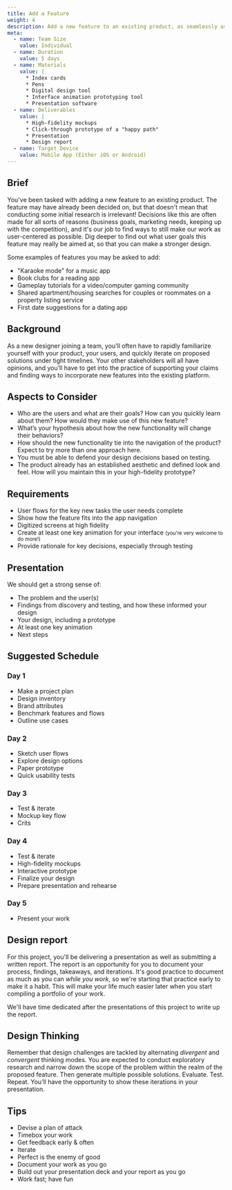 ```yaml
---
title: Add a Feature
weight: 4
description: Add a new feature to an existing product, as seamlessly as possible.
meta:
  - name: Team Size
    value: Individual
  - name: Duration
    value: 5 days
  - name: Materials
    value: |
      * Index cards
      * Pens
      * Digital design tool
      * Interface animation prototyping tool
      * Presentation software
  - name: Deliverables
    value: |
      * High-fidelity mockups
      * Click-through prototype of a "happy path"
      * Presentation
      * Design report
  - name: Target Device
    value: Mobile App (Either iOS or Android)
---
```


## Brief

You've been tasked with adding a new feature to an existing product. The feature may have already been decided on, but that doesn't mean that conducting some initial research is irrelevant! Decisions like this are often made for all sorts of reasons (business goals, marketing needs, keeping up with the competition), and it's our job to find ways to still make our work as user-centered as possible. Dig deeper to find out what user goals this feature may really be aimed at, so that you can make a stronger design.

<aside>

  Some examples of features you may be asked to add:

  * "Karaoke mode" for a music app
  * Book clubs for a reading app
  * Gameplay tutorials for a video/computer gaming community
  * Shared apartment/housing searches for couples or roommates on a property listing service
  * First date suggestions for a dating app
</aside>


## Background

As a new designer joining a team, you’ll often have to rapidly familiarize yourself with your product, your users, and quickly iterate on proposed solutions under tight timelines. Your other stakeholders will all have opinions, and you’ll have to get into the practice of supporting your claims and finding ways to incorporate new features into the existing platform.


## Aspects to Consider

* Who are the users and what are their goals? How can you quickly learn about them? How would they make use of this new feature?
* What’s your hypothesis about how the new functionality will change their behaviors?
* How should the new functionality tie into the navigation of the product? Expect to try more than one approach here.
* You must be able to defend your design decisions based on testing.
* The product already has an established aesthetic and defined look and feel. How will you maintain this in your high-fidelity prototype?


## Requirements

* User flows for the key new tasks the user needs complete
* Show how the feature fits into the app navigation
* Digitized screens at high fidelity
* Create at least one key animation for your interface <small>(you're very welcome to do more!)</small>
* Provide rationale for key decisions, especially through testing


## Presentation

We should get a strong sense of:

* The problem and the user(s)
* Findings from discovery and testing, and how these informed your design
* Your design, including a prototype
* At least one key animation
* Next steps


## Suggested Schedule

<div class="schedule row full-bleed">
  <div>

  ### Day 1

  * Make a project plan
  * Design inventory
  * Brand attributes
  * Benchmark features and flows
  * Outline use cases
  </div>
  <div>

  ### Day 2

  * Sketch user flows
  * Explore design options
  * Paper prototype
  * Quick usability tests
  </div>
  <div>

  ### Day 3

  * Test & iterate
  * Mockup key flow
  * Crits
  </div>
  <div>

  ### Day 4

  * Test & iterate
  * High-fidelity mockups
  * Interactive prototype
  * Finalize your design
  * Prepare presentation and rehearse
  </div>
  <div>

  ### Day 5

  * Present your work
  </div>
</div>


## Design report

For this project, you'll be delivering a presentation as well as submitting a written report. The report is an opportunity for you to document your process, findings, takeaways, and iterations. It's good practice to document as much as you can *while you work*, so we're starting that practice early to make it a habit. This will make your life much easier later when you start compiling a portfolio of your work.

We'll have time dedicated after the presentations of this project to write up the report.


## Design Thinking

Remember that design challenges are tackled by alternating *divergent* and *convergent* thinking modes. You are expected to conduct exploratory research and narrow down the scope of the problem within the realm of the proposed feature. Then generate multiple possible solutions. Evaluate. Test. Repeat. You’ll have the opportunity to show these iterations in your presentation.


## Tips

* Devise a plan of attack
* Timebox your work
* Get feedback early & often
* Iterate
* Perfect is the enemy of good
* Document your work as you go
* Build out your presentation deck and your report as you go
* Work fast; have fun
